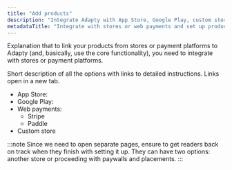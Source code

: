 ```yaml
---
title: "Add products"
description: "Integrate Adapty with App Store, Google Play, custom stores, Stripe, and Paddle."
metadataTitle: "Integrate with stores or web payments and set up products | Adapty Docs"
---
```


Explanation that to link your products from stores or payment platforms to Adapty (and, basically, use the core functionality), you need to integrate with stores or payment platforms.


Short description of all the options with links to detailed instructions. Links open in a new tab. 

- App Store:
- Google Play:
- Web payments:
  - Stripe
  - Paddle
- Custom store

:::note
Since we need to open separate pages, ensure to get readers back on track when they finish with setting it up. They can have two options: another store or proceeding with paywalls and placements.
:::
